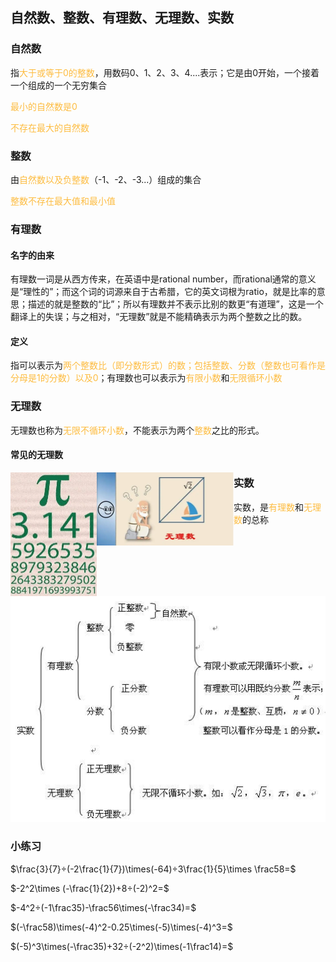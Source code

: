 ## 自然数、整数、有理数、无理数、实数

### 自然数

指<font color="#FDBC40">大于或等于0的整数</font>，用数码0、1、2、3、4....表示；它是由0开始，一个接着一个组成的一个无穷集合

<font color="#FDBC40">最小的自然数是0</font>

<font color="#FDBC40">不存在最大的自然数</font>



### 整数

由<font color="#FDBC40">自然数以及负整数</font>（-1、-2、-3...）组成的集合

<font color="#FDBC40">整数不存在最大值和最小值</font>



### 有理数

#### 名字的由来

有理数一词是从西方传来，在英语中是rational number，而rational通常的意义是“理性的”；而这个词的词源来自于古希腊，它的英文词根为ratio，就是比率的意思；描述的就是整数的“比”；所以有理数并不表示比别的数更“有道理”，这是一个翻译上的失误；与之相对，“无理数”就是不能精确表示为两个整数之比的数。

#### 定义

指可以表示为<font color="#FDBC40">两个整数比（即分数形式）的数；包括整数、分数（整数也可看作是分母是1的分数）以及0</font>；有理数也可以表示为<font color="#FDBC40">有限小数</font>和<font color="#FDBC40">无限循环小数</font>



### 无理数

无理数也称为<font color="#FDBC40">无限不循环小数</font>，不能表示为两个<font color="#FDBC40">整数</font>之比的形式。

#### 常见的无理数

<img src="res/80cb39dbb6fd5266453e34caa118972bd50736d2.webp" alt="80cb39dbb6fd5266453e34caa118972bd50736d2" style="zoom:50%;" align="left"/>

<img src="res/242dd42a2834349b033ba8f981b202ce36d3d539100c.webp" alt="242dd42a2834349b033ba8f981b202ce36d3d539100c" style="zoom:50%;" align="left"/>



### 实数

实数，是<font color="#FDBC40">有理数</font>和<font color="#FDBC40">无理数</font>的总称

![t0139d6ed0f39ead507](res/t0139d6ed0f39ead507.jpg)

### 小练习

$\frac{3}{7}÷(-2\frac{1}{7})\times(-64)÷3\frac{1}{5}\times \frac58=$

$-2^2\times (-\frac{1}{2})+8÷(-2)^2=$

$-4^2÷(-1\frac35)-\frac56\times(-\frac34)=$

$(-\frac58)\times(-4)^2-0.25\times(-5)\times(-4)^3=$

$(-5)^3\times(-\frac35)+32÷(-2^2)\times(-1\frac14)=$